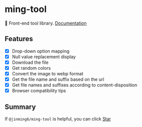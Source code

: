 # ming-tool

🔧 Front-end tool library. [Documentation](https://jinming6.github.io/plugins/ming-tool.html)

## Features

- [x] Drop-down option mapping
- [x] Null value replacement display
- [x] Download the file
- [x] Get random colors
- [x] Convert the image to webp format
- [x] Get the file name and suffix based on the url
- [x] Get file names and suffixes according to content-disposition
- [x] Browser compatibility tips

## Summary

If `@jinming6/ming-tool` is helpful, you can click [Star](https://www.npmjs.com/package/@jinming6/ming-tool)
